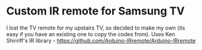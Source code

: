 # Custom IR remote for Samsung TV
I lost the TV remote for my upstairs TV, so decided to make my own (its easy if you have an existing one to copy the codes from).
Uses Ken Shirriff's IR library - https://github.com/Arduino-IRremote/Arduino-IRremote
